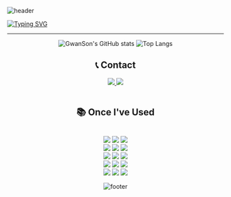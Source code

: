 ![header](https://capsule-render.vercel.app/api?type=waving&color=7d1520&text=&animation=twinkling&height=125)

[![Typing SVG](https://readme-typing-svg.demolab.com?font=Alkatra&weight=500&size=45&duration=4000&pause=3&color=7d1520&center=true&vCenter=false&multiline=true&repeat=true&width=1000&height=100&lines=Hi!+I'm+GwanSon!👋)](https://git.io/typing-svg)

 ---

 <div align="center">
   
   ![GwanSon's GitHub stats](https://github-readme-stats.vercel.app/api?username=Gwan-Son&show_icons=true&theme=maroongold )
   ![Top Langs](https://github-readme-stats.vercel.app/api/top-langs/?username=Gwan-Son&layout=compact&theme=maroongold )
   
 </div>

<div align="center"><h2>📞 Contact</h1>
  <a href="https://www.instagram.com/sim_gwan_hyeok/">
    <img src="https://img.shields.io/badge/Instagram-E4405F?style=for-the-badge&logo=Instagram&logoColor=white"> 
  </a>
  <a href="mailto:id1593572580@gmail.com">
    <img src="https://img.shields.io/badge/Gmail-EA4335?style=for-the-badge&logo=Gmail&logoColor=white"> 
  </a>
</div><br/>


 
<div align="center"><h2>📚 Once I've Used</h1>
<br/>

<div align="center">
  <img src="https://img.shields.io/badge/C-A8B9CC?style=for-the-badge&logo=c&logoColor=white">
  <img src="https://img.shields.io/badge/c++-00599C?style=for-the-badge&logo=c%2B%2B&logoColor=white">
  <img src="https://img.shields.io/badge/Python-3776AB?style=for-the-badge&logo=Python&logoColor=white">
  <br>

  <img src="https://img.shields.io/badge/JavaScript-F7DF1E?style=for-the-badge&logo=JavaScript&logoColor=white">
  <img src="https://img.shields.io/badge/HTML5-E34F26?style=for-the-badge&logo=HTML5&logoColor=white">
  <img src="https://img.shields.io/badge/CSS3-1572B6?style=for-the-badge&logo=CSS3&logoColor=white">
  <br>

  <img src="https://img.shields.io/badge/AndroidStudio-3DDC84?style=for-the-badge&logo=android&logoColor=white">
  <img src="https://img.shields.io/badge/Kotlin-7F52FF?style=for-the-badge&logo=kotlin&logoColor=white">
  <img src="https://img.shields.io/badge/JAVA-FF7800?style=for-the-badge&logo=Java&logoColor=white">
  <br>

  <img src="https://img.shields.io/badge/mysql-4479A1?style=for-the-badge&logo=mysql&logoColor=white">
  <img src="https://img.shields.io/badge/firebase-FFCA28?style=for-the-badge&logo=firebase&logoColor=white">
  <img src="https://img.shields.io/badge/mongoDB-47A248?style=for-the-badge&logo=MongoDB&logoColor=white">
  <br>
  
  <img src="https://img.shields.io/badge/Eclipse-2C2255?style=for-the-badge&logo=Eclipse%20IDE&logoColor=white">
  <img src="https://img.shields.io/badge/VSC-007ACC?style=for-the-badge&logo=VisualStudioCode&logoColor=white">
  <img src="https://img.shields.io/badge/github-181717?style=for-the-badge&logo=github&logoColor=white">
</div>

![footer](https://capsule-render.vercel.app/api?section=footer&type=waving&color=7d1520)
